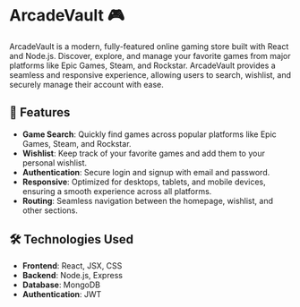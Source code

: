 # ArcadeVault 🎮

ArcadeVault is a modern, fully-featured online gaming store built with React and Node.js. Discover, explore, and manage your favorite games from major platforms like Epic Games, Steam, and Rockstar. ArcadeVault provides a seamless and responsive experience, allowing users to search, wishlist, and securely manage their account with ease.

## 🚀 Features

- **Game Search**: Quickly find games across popular platforms like Epic Games, Steam, and Rockstar.
- **Wishlist**: Keep track of your favorite games and add them to your personal wishlist.
- **Authentication**: Secure login and signup with email and password.
- **Responsive**: Optimized for desktops, tablets, and mobile devices, ensuring a smooth experience across all platforms.
- **Routing**: Seamless navigation between the homepage, wishlist, and other sections.



## 🛠️ Technologies Used

- **Frontend**: React, JSX, CSS
- **Backend**: Node.js, Express
- **Database**: MongoDB
- **Authentication**: JWT

